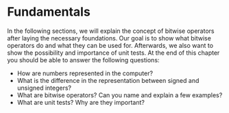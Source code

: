 # Fundamentals

In the following sections, we will explain the concept of bitwise
operators after laying the necessary foundations. Our goal is to show
what bitwise operators do and what they can be used for. Afterwards,
we also want to show the possibility and importance of unit tests.
At the end of this chapter you should be able to answer the following 
questions:

- How are numbers represented in the computer?
- What is the difference in the representation between signed and 
  unsigned integers?
- What are bitwise operators? Can you name and explain a few examples?
- What are unit tests? Why are they important? 

